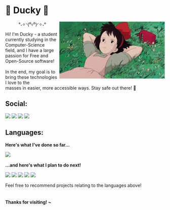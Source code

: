 # 🍃 Ducky 🍃
<img align="right" src="https://github.com/dvcky/dvcky/raw/main/assets/kiki.gif" style="height: 180px;" />
<p align="center">°˖✧◝(⁰▿⁰)◜✧˖°</p>
Hi! I'm Ducky - a student currently studying in the Computer-Science<br>
field, and I have a large passion for Free and Open-Source software!<br><br>
In the end, my goal is to bring these technologies I love to the<br>
masses in easier, more accessible ways. Stay safe out there! 💖<br>

## Social:

[![](https://img.shields.io/badge/discord-5865F2?style=for-the-badge&logo=discord&logoColor=white)](https://discord.com/users/213915368039645184 "Discord")
[![](https://img.shields.io/badge/element-0DBD8B?style=for-the-badge&logo=element&logoColor=white)](https://matrix.to/#/@dvcky:matrix.org "Element")
[![](https://img.shields.io/badge/steam-000000?style=for-the-badge&logo=steam&logoColor=white)](http://steamcommunity.com/profiles/76561198267244200 "Steam")
[![](https://img.shields.io/badge/website-FF7139?style=for-the-badge&logo=firefoxbrowser&logoColor=white)](https://dvcky.github.io "Website")

## Languages:

<b>Here's what I've done so far...</b>

![](https://github-readme-stats.vercel.app/api/top-langs/?username=dvcky&layout=compact&hide_title=true&card_width=365)

<b>...and here's what I plan to do next!</b>

[![](https://img.shields.io/badge/go-00ADD8?style=for-the-badge&logo=go&logoColor=white)](https://go.dev/ "Go")
[![](https://img.shields.io/badge/java-f8981d?style=for-the-badge&logo=openjdk&logoColor=white)](https://openjdk.org/ "Java")
[![](https://img.shields.io/badge/qt-41CD52?style=for-the-badge&logo=qt&logoColor=white)](https://www.qt.io/ "Qt")
[![](https://img.shields.io/badge/ruby-CC342D?style=for-the-badge&logo=ruby&logoColor=white)](https://www.ruby-lang.org/ "Ruby")
[![](https://img.shields.io/badge/sqlite-003B57?style=for-the-badge&logo=sqlite&logoColor=white)](https://www.sqlite.org/index.html "SQLite")

Feel free to recommend projects relating to the languages above!<br><br>

#### Thanks for visiting! ~
